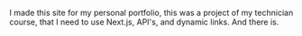 I made this site for my personal portfolio, this was a project of my technician course, that I need to use Next.js, API's, and dynamic links. And there is.
